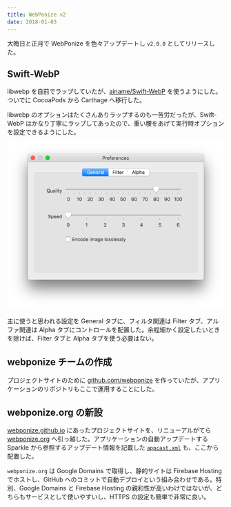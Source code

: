 ```yaml
---
title: WebPonize v2
date: 2018-01-03
---
```


大晦日と正月で WebPonize を色々アップデートし `v2.0.0` としてリリースした。

## Swift-WebP

libwebp を自前でラップしていたが、[ainame/Swift-WebP](https://github.com/ainame/Swift-WebP) を使うようにした。ついでに CocoaPods から Carthage へ移行した。

libwebp のオプションはたくさんありラップするのも一苦労だったが、Swift-WebP はかなり丁寧にラップしてあったので、重い腰をあげて実行時オプションを設定できるようにした。

![WebPonizeの設定画面](./preferences.png)

主に使うと思われる設定を General タブに、フィルタ関連は Filter タブ、アルファ関連は Alpha タブにコントロールを配置した。余程細かく設定したいときを除けば、Filter タブと Alpha タブを使う必要はない。

## webponize チームの作成

プロジェクトサイトのために [github.com/webponize](https://github.com/webponize) を作っていたが、アプリケーションのリポジトリもここで運用することにした。

## webponize.org の新設

[webponize.github.io](https://webponize.github.io) にあったプロジェクトサイトを、リニューアルがてら [webponize.org](https://webponize.org) へ引っ越した。アプリケーションの自動アップデートする Sparkle から参照するアップデート情報を記載した [`appcast.xml`](https://webponize.org/appcast.xml) も、ここから配置した。

`webponize.org` は Google Domains で取得し、静的サイトは Firebase Hosting でホストし、GitHub へのコミットで自動デプロイという組み合わせである。特別、Google Domains と Firebase Hosting の親和性が高いわけではないが、どちらもサービスとして使いやすいし、HTTPS の設定も簡単で非常に良い。
